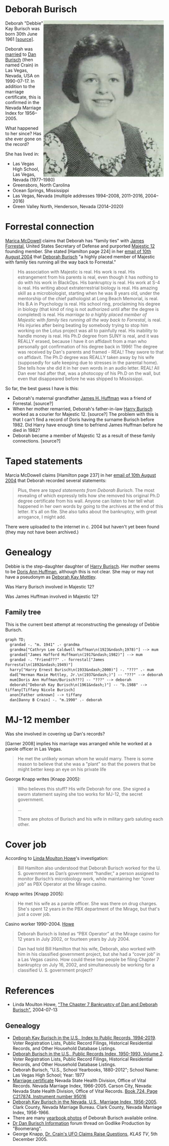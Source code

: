 # Deborah Burisch

<img align="right" src="burisch_deborah/Yearbook_profile_photo_1979.jpg" alt="Debbie Burisch 1979 yearbook photo">

Deborah "Debbie" Kay Burisch was born <time datetime="1961-06-30">30th June 1961</time> [[source]](https://www.ancestry.co.uk/discoveryui-content/view/162769031:1732).

Deborah was [married](burisch_deborah/burisch_marriage_certificate_1990.jpg) to [Dan Burisch](burisch_dan.md) (then named Crain) in Las Vegas, Nevada, USA on 1990-07-17. In addition to the marriage certificate, this is confirmed in the Nevada Marriage Index for 1956&ndash;2005.

What happened to her since? Has she ever gone on the record?

She has lived in:
- Las Vegas High School, Las Vegas, Nevada (1977&ndash;1980)
- Greensboro, North Carolina
- Ocean Springs, Mississippi
- Las Vegas, Nevada (multiple addresses 1994&ndash;2008, 2011&ndash;2016, 2004&ndash;2016)
- Green Valley North, Henderson, Nevada (2014&ndash;2020)

# Forrestal connection

[Marica McDowell](mcdowell_marcia.md) claims that Deborah has "family ties" with [James Forrestal](forrestal_james.md), United States Secretary of Defense and purported [Majestic 12](../organisations/mj12.md) founding member. She stated [Hamilton page 224] in her [email of 10th August 2004](mcdowell_marcia/2004_ufo_magazine_email.txt) that [Deborah Burisch]() "a highly placed member of Majestic with family ties running all the way back to Forrestal."

> His association with Majestic is real. His work is real. His estrangement from his parents is real, even though it has nothing to do with his work in BlackOps. His bankruptcy is real. His work at S-4 is real. His writing about extraterrestrial biology is real. His amazing skill as a microbiologist, starting when he was 8 years old, under the mentorship of the chief pathologist at Long Beach Memorial, is real. His B.A in Psychology is real. His school ring, proclaiming his degree in biology (that kind of ring is not authorized until after the degree is completed) is real. His *marriage to a highly placed member of Majestic* with *family ties running all the way back to Forrestal*, is real. His injuries after being beating by somebody trying to stop him working on the Lotus project was all to painfully real. His inability to handle money is real. His Ph.D degree from SUNY is real, and it was REALLY erased, because I have it on affidavit from a man who personally got confirmation of his degree back in 1996! The degree was received by Dan's parents and framed - REAL! They swore to that on affidavit. The Ph.D degree was REALLY taken away by his wife (supposedly for safe keeping due to stresses in the parental home). She tells how she did it in her own words in an audio letter. REAL! All Dan ever had after that, was a photocopy of his Ph.D on the wall, but even that disappeared before he was shipped to Mississippi.

So far, the best guess I have is this:

- Deborah's maternal grandfather [James H. Huffman](huffman_james.md) was a friend of Forrestal. [source?]
- When her mother remarried, Deborah's father-in-law [Harry Burisch](burisch_harry.md) worked as a courier for Majestic 12. [source?] The problem with this is that I can't find a record of Doris having the surname Burisch before 1982. Did Harry have enough time to befriend James Huffman before he died in 1982?
- Deborah became a member of Majestic 12 as a result of these family connections. [source?]

# Taped statements

Marcia McDowell claims [Hamilton page 237] in her [email of 10th August 2004](mcdowell_marcia/2004_ufo_magazine_email.txt) that Deborah recorded several statements:

> Plus, there are *taped statements from Deborah Burisch*. The most revealing of which expressly tells how she removed his original Ph.D degree certificate from his wall. Anyone can listen to her tell what happened in her own words by going to the archives at the end of this letter. It's all on file. She also talks about the bankruptcy, with great arrogance, I might add.

There were uploaded to the internet in c. 2004 but haven't yet been found (they may not have been archived.)

# Genealogy

Debbie is the step-daughter daughter of [Harry Burisch](burisch_harry.md). Her mother seems to be [Doris Ann Huffman](huffman_doris.md), although this is not clear. She may or may not have a pseudonym as [Deborah Kay Mottley](mottley_deborah.md).

Was Harry Burisch involved in Majestic 12?

Was James Huffman involved in Majestic 12?

## Family tree

This is the current best attempt at reconstructing the genealogy of Debbie Burisch.

```mermaid
graph TD;
  grandad -. "m. 1941" .- grandma
  grandma["Cathryn Lee Caldwell Huffman\n(1923&ndash;1978)"] --> mum
  grandad["James Hafford Huffman\n(1917&ndash;1982)"] --> mum
  grandad -. "Friend???" .- forrestal["James Forrestal\n(1892&ndash;1949)"]
  harry["Harry Ernest Burisch\n(1933&ndash;2000)"] -. "???" .- mum
  dad["Herman Maxie Mottley, Jr.\n(1937&ndash;)"] -- "???" --> deborah
  mum[Doris Ann Huffman/Burisch???] -- "???" --> deborah
  deborah["Deborah Kay Burisch\n(1961&ndash;)"] -- "b.1988" --> tiffany[Tiffany Nicole Burisch]
  anon[Father unknown] --> tiffany
  dan[Danny B Crain] -. "m.1990" .- deborah
```

# MJ-12 member

Was she involved in covering up Dan's records?

[Garner 2008] implies his marriage was arranged while he worked at a parole officer in Las Vegas.

> He met the unlikely woman whom he would marry. There is
some reason to believe that she was a "plant" so that the powers that be might
better keep an eye on his private life

George Knapp writes [Knapp 2005]:

> Who believes this stuff? His wife Deborah for one. She signed a sworn statement saying she too works for MJ-12, the secret government.
>
> ...
>
> There are photos of Burisch and his wife in military garb saluting each other. 

# Cover job

According to [Linda Moulton Howe](https://www.earthfiles.com/2004/07/13/the-chapter-7-bankruptcy-of-dan-and-deborah-burisch/)'s investigation:

> Bill Hamilton also understood that Deborah Burisch worked for the U. S. government as Dan’s government “handler,” a person assigned to monitor Burisch’s microbiology work, while maintaining her “cover job” as PBX Operator at the Mirage casino.

Knapp writes [Knapp 2005]:

> He met his wife as a parole officer. She was there on drug charges. She's spent 12 years in the PBX department of the Mirage, but that's just a cover job. 

Casino worker 1990&ndash;2004. [Howe](https://www.earthfiles.com/2004/07/13/the-chapter-7-bankruptcy-of-dan-and-deborah-burisch/)

>  Deborah Burisch is listed as “PBX Operator” at the Mirage casino for 12 years in July 2002, or fourteen years by July 2004.

> Dan had told Bill Hamilton that his wife, Deborah, also worked with him in his classified government project, but she had a “cover job” in a Las Vegas casino.
> How could these two people be filing Chapter 7 bankruptcy on July 16, 2002, and simultaneously be working for a classified U. S. government project?

# References

- Linda Moulton Howe, ["The Chapter 7 Bankruptcy of Dan and Deborah Burisch"](https://www.earthfiles.com/2004/07/13/the-chapter-7-bankruptcy-of-dan-and-deborah-burisch/), 2004-07-13

## Genealogy

- [Deborah Kay Burisch in the U.S., Index to Public Records, 1994-2019](https://www.ancestry.co.uk/discoveryui-content/view/334934689:1788). Voter Registration Lists, Public Record Filings, Historical Residential Records, and Other Household Database Listings.
- [Deborah Burisch in the U.S., Public Records Index, 1950-1993, Volume 2](https://www.ancestry.co.uk/discoveryui-content/view/162769031:1732). Voter Registration Lists, Public Record Filings, Historical Residential Records, and Other Household Database Listings.
- Deborah Burisch, "U.S., School Yearbooks, 1880-2012"; School Name: Las Vegas High School; Year: 1977
- [Marriage certificate](burisch_deborah/burisch_marriage_certificate_1990.jpg) Nevada State Health Division, Office of Vital Records. Nevada Marriage Index, 1966-2005. Carson City, Nevada: Nevada State Health Division, Office of Vital Records. [Book 724, Page C217874, Instrument number 95016](https://www.ancestry.com/discoveryui-content/view/7406902:1100)
- [Deborah Kay Burisch in the Nevada, U.S., Marriage Index, 1956-2005](https://www.ancestry.co.uk/discoveryui-content/view/7406902:1100). Clark County, Nevada Marriage Bureau. Clark County, Nevada Marriage Index, 1956-1966.
- There are many [yearbook photos](./deborah_burisch/) of Deborah Burisch available online.
- [Dr Dan Burisch Information](https://godlike.com/forum1/message157012/pg1?regp=bm9fMTcwMTU0NzgxNw==) forum thread on Godlike Production by "Boomerang".
- George Knapp, [Dr. Crain's UFO Claims Raise Questions](https://web.archive.org/web/20060316221612/http://www.klas-tv.com/Global/story.asp?S=4190378), *KLAS TV*, 5th December 2005.
